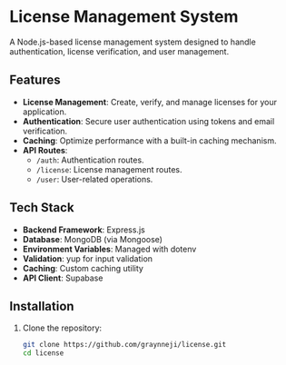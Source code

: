# License Management System

A Node.js-based license management system designed to handle authentication, license verification, and user management.

## Features
- **License Management**: Create, verify, and manage licenses for your application.
- **Authentication**: Secure user authentication using tokens and email verification.
- **Caching**: Optimize performance with a built-in caching mechanism.
- **API Routes**:
  - `/auth`: Authentication routes.
  - `/license`: License management routes.
  - `/user`: User-related operations.

## Tech Stack
- **Backend Framework**: Express.js
- **Database**: MongoDB (via Mongoose)
- **Environment Variables**: Managed with dotenv
- **Validation**: yup for input validation
- **Caching**: Custom caching utility
- **API Client**: Supabase

## Installation

1. Clone the repository:
   ```bash
   git clone https://github.com/graynneji/license.git
   cd license